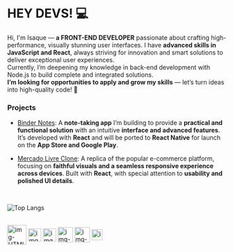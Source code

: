 # HEY DEVS! 💻

Hi, I'm Isaque — **a FRONT-END DEVELOPER** passionate about crafting high-performance, visually stunning user interfaces. I have **advanced skills in JavaScript and React**, always striving for innovation and smart solutions to deliver exceptional user experiences.  
Currently, I’m deepening my knowledge in back-end development with Node.js to build complete and integrated solutions.  
**I’m looking for opportunities to apply and grow my skills** — let’s turn ideas into high-quality code! 🚀

### Projects  
- [Binder Notes](https://isaquessnogueira.github.io/app-notas): A **note-taking app** I’m building to provide a **practical and functional solution** with an intuitive **interface and advanced features**. It’s developed with **React** and will be ported to **React Native** for launch on the **App Store and Google Play**.

- [Mercado Livre Clone](https://github.com/IsaqueSSNogueira/mercado-livre-dev): A replica of the popular e-commerce platform, focusing on **faithful visuals and a seamless responsive experience across devices**. Built with **React**, with special attention to **usability and polished UI details**.

<br> 

![Top Langs](https://github-readme-stats.vercel.app/api/top-langs/?username=IsaqueSSNogueira&layout=compact&theme=dark)

<br>

<div style="display:inline-block;">
  <img align="center" src="https://icons.iconarchive.com/icons/cornmanthe3rd/plex/512/Other-html-5-icon.png" alt="img-HTML" width="44" height="45" /> 
  <img align="center" src="https://cdn.worldvectorlogo.com/logos/css-3.svg" alt="img-CSS" width="30" /> 
  <img align="center" src="https://www.freepnglogos.com/uploads/javascript/javascript-online-logo-for-website-0.png" alt="img-JS" width="30" /> 
  <img align="center" src="https://cdn4.iconfinder.com/data/icons/logos-3/600/React.js_logo-512.png" alt="img-React" width="35" /> 
  <img align="center" src="https://cdn.iconscout.com/icon/free/png-256/free-node-js-logo-icon-download-in-svg-png-gif-file-formats--nodejs-programming-language-pack-logos-icons-1174925.png" alt="img-Node" width="35" /> 
  <img align="center" src="https://www.freeiconspng.com/thumbs/sql-server-icon-png/sql-server-icon-png-29.png" alt="img-SQL" width="25" /> 
</div> 
